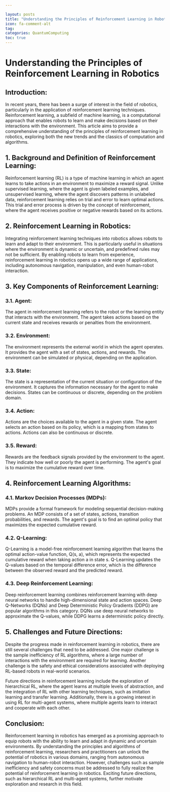 ```yaml
---

layout: posts
title: "Understanding the Principles of Reinforcement Learning in Robotics"
icon: fa-comment-alt
tag:      
categories: QuantumComputing
toc: true
---
```




# Understanding the Principles of Reinforcement Learning in Robotics

## Introduction:

In recent years, there has been a surge of interest in the field of robotics, particularly in the application of reinforcement learning techniques. Reinforcement learning, a subfield of machine learning, is a computational approach that enables robots to learn and make decisions based on their interactions with the environment. This article aims to provide a comprehensive understanding of the principles of reinforcement learning in robotics, exploring both the new trends and the classics of computation and algorithms.

## 1. Background and Definition of Reinforcement Learning:

Reinforcement learning (RL) is a type of machine learning in which an agent learns to take actions in an environment to maximize a reward signal. Unlike supervised learning, where the agent is given labeled examples, and unsupervised learning, where the agent discovers patterns in unlabeled data, reinforcement learning relies on trial and error to learn optimal actions. This trial and error process is driven by the concept of reinforcement, where the agent receives positive or negative rewards based on its actions.

## 2. Reinforcement Learning in Robotics:

Integrating reinforcement learning techniques into robotics allows robots to learn and adapt to their environment. This is particularly useful in situations where the environment is dynamic or uncertain, and predefined rules may not be sufficient. By enabling robots to learn from experience, reinforcement learning in robotics opens up a wide range of applications, including autonomous navigation, manipulation, and even human-robot interaction.

## 3. Key Components of Reinforcement Learning:

### 3.1. Agent:
The agent in reinforcement learning refers to the robot or the learning entity that interacts with the environment. The agent takes actions based on the current state and receives rewards or penalties from the environment.

### 3.2. Environment:
The environment represents the external world in which the agent operates. It provides the agent with a set of states, actions, and rewards. The environment can be simulated or physical, depending on the application.

### 3.3. State:
The state is a representation of the current situation or configuration of the environment. It captures the information necessary for the agent to make decisions. States can be continuous or discrete, depending on the problem domain.

### 3.4. Action:
Actions are the choices available to the agent in a given state. The agent selects an action based on its policy, which is a mapping from states to actions. Actions can also be continuous or discrete.

### 3.5. Reward:
Rewards are the feedback signals provided by the environment to the agent. They indicate how well or poorly the agent is performing. The agent's goal is to maximize the cumulative reward over time.

## 4. Reinforcement Learning Algorithms:

### 4.1. Markov Decision Processes (MDPs):
MDPs provide a formal framework for modeling sequential decision-making problems. An MDP consists of a set of states, actions, transition probabilities, and rewards. The agent's goal is to find an optimal policy that maximizes the expected cumulative reward.

### 4.2. Q-Learning:
Q-Learning is a model-free reinforcement learning algorithm that learns the optimal action-value function, Q(s, a), which represents the expected cumulative reward when taking action a in state s. Q-Learning updates the Q-values based on the temporal difference error, which is the difference between the observed reward and the predicted reward.

### 4.3. Deep Reinforcement Learning:
Deep reinforcement learning combines reinforcement learning with deep neural networks to handle high-dimensional state and action spaces. Deep Q-Networks (DQNs) and Deep Deterministic Policy Gradients (DDPG) are popular algorithms in this category. DQNs use deep neural networks to approximate the Q-values, while DDPG learns a deterministic policy directly.

## 5. Challenges and Future Directions:

Despite the progress made in reinforcement learning in robotics, there are still several challenges that need to be addressed. One major challenge is the sample inefficiency of RL algorithms, where a large number of interactions with the environment are required for learning. Another challenge is the safety and ethical considerations associated with deploying RL-based robots in real-world scenarios.

Future directions in reinforcement learning include the exploration of hierarchical RL, where the agent learns at multiple levels of abstraction, and the integration of RL with other learning techniques, such as imitation learning and transfer learning. Additionally, there is a growing interest in using RL for multi-agent systems, where multiple agents learn to interact and cooperate with each other.

## Conclusion:

Reinforcement learning in robotics has emerged as a promising approach to equip robots with the ability to learn and adapt in dynamic and uncertain environments. By understanding the principles and algorithms of reinforcement learning, researchers and practitioners can unlock the potential of robotics in various domains, ranging from autonomous navigation to human-robot interaction. However, challenges such as sample inefficiency and safety concerns must be addressed to fully realize the potential of reinforcement learning in robotics. Exciting future directions, such as hierarchical RL and multi-agent systems, further motivate exploration and research in this field.